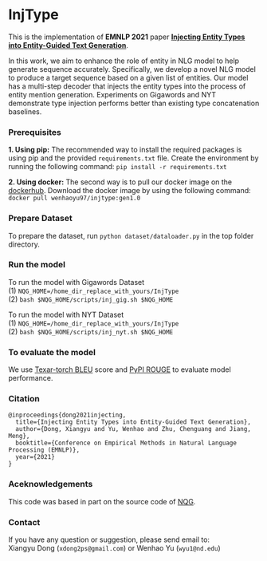 # InjType

This is the implementation of **EMNLP 2021** paper **[Injecting Entity Types into Entity-Guided Text Generation](https://arxiv.org/abs/2009.13401)**.

In this work, we aim to enhance the role of entity in NLG model to help generate sequence accurately. Specifically, we develop a novel NLG model to produce a target sequence based on a given list of entities. Our model has a multi-step decoder that injects the entity types into the process of entity mention generation. Experiments on Gigawords and NYT demonstrate type injection performs better than existing type concatenation baselines. 


### Prerequisites

**1. Using pip:** The recommended way to install the required packages is using pip and the provided `requirements.txt` file. Create the environment by running the following command: `pip install -r requirements.txt`

**2. Using docker:** The second way is to pull our docker image on the [dockerhub](https://hub.docker.com/). Download the docker image by using the following command: `docker pull wenhaoyu97/injtype:gen1.0`

### Prepare Dataset
To prepare the dataset, run `python dataset/dataloader.py` in the top folder directory.

### Run the model
To run the model with Gigawords Dataset <br>
(1) `NQG_HOME=/home_dir_replace_with_yours/InjType` <br>
(2) `bash $NQG_HOME/scripts/inj_gig.sh $NQG_HOME` <br>

To run the model with NYT Dataset <br>
(1) `NQG_HOME=/home_dir_replace_with_yours/InjType` <br>
(2) `bash $NQG_HOME/scripts/inj_nyt.sh $NQG_HOME`

### To evaluate the model
We use [Texar-torch BLEU](https://github.com/asyml/texar-pytorch) score and [PyPI ROUGE](https://pypi.org/project/rouge/) to evaluate model performance.

### Citation
```
@inproceedings{dong2021injecting,
  title={Injecting Entity Types into Entity-Guided Text Generation},
  author={Dong, Xiangyu and Yu, Wenhao and Zhu, Chenguang and Jiang, Meng},
  booktitle={Conference on Empirical Methods in Natural Language Processing (EMNLP)},
  year={2021}
}
```

### Aceknowledgements
This code was based in part on the source code of [NQG](https://github.com/magic282/NQG).

### Contact
If you have any question or suggestion, please send email to: \
Xiangyu Dong (```xdong2ps@gmail.com```) or Wenhao Yu (```wyu1@nd.edu```)
